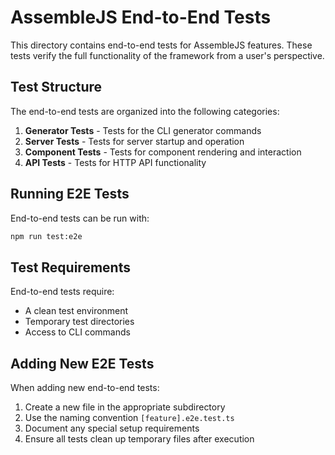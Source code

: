 # AssembleJS End-to-End Tests

This directory contains end-to-end tests for AssembleJS features. These tests verify the full functionality of the framework from a user's perspective.

## Test Structure

The end-to-end tests are organized into the following categories:

1. **Generator Tests** - Tests for the CLI generator commands
2. **Server Tests** - Tests for server startup and operation
3. **Component Tests** - Tests for component rendering and interaction
4. **API Tests** - Tests for HTTP API functionality

## Running E2E Tests

End-to-end tests can be run with:

```bash
npm run test:e2e
```

## Test Requirements

End-to-end tests require:

- A clean test environment
- Temporary test directories
- Access to CLI commands

## Adding New E2E Tests

When adding new end-to-end tests:

1. Create a new file in the appropriate subdirectory
2. Use the naming convention `[feature].e2e.test.ts`
3. Document any special setup requirements
4. Ensure all tests clean up temporary files after execution
